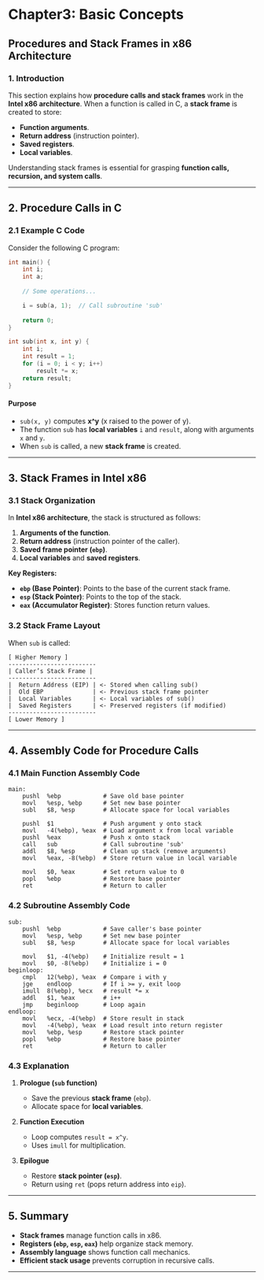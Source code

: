 # **Chapter3: Basic Concepts**

## **Procedures and Stack Frames in x86 Architecture**

### **1. Introduction**
This section explains how **procedure calls and stack frames** work in the **Intel x86 architecture**. When a function is called in C, a **stack frame** is created to store:
- **Function arguments**.
- **Return address** (instruction pointer).
- **Saved registers**.
- **Local variables**.

Understanding stack frames is essential for grasping **function calls, recursion, and system calls**.

---

## **2. Procedure Calls in C**
### **2.1 Example C Code**
Consider the following C program:

```c
int main() {
    int i;
    int a;
    
    // Some operations...

    i = sub(a, 1);  // Call subroutine 'sub'
    
    return 0;
}

int sub(int x, int y) {
    int i;
    int result = 1;
    for (i = 0; i < y; i++)
        result *= x;
    return result;
}
```
#### **Purpose**
- `sub(x, y)` computes **x^y** (x raised to the power of y).
- The function `sub` has **local variables** `i` and `result`, along with arguments `x` and `y`.
- When `sub` is called, a new **stack frame** is created.

---

## **3. Stack Frames in Intel x86**
### **3.1 Stack Organization**
In **Intel x86 architecture**, the stack is structured as follows:
1. **Arguments of the function**.
2. **Return address** (instruction pointer of the caller).
3. **Saved frame pointer (`ebp`)**.
4. **Local variables** and **saved registers**.

**Key Registers:**
- **`ebp` (Base Pointer)**: Points to the base of the current stack frame.
- **`esp` (Stack Pointer)**: Points to the top of the stack.
- **`eax` (Accumulator Register)**: Stores function return values.

### **3.2 Stack Frame Layout**
When `sub` is called:
```
[ Higher Memory ]
-------------------------
| Caller’s Stack Frame |
-------------------------
|  Return Address (EIP) | <- Stored when calling sub()
|  Old EBP              | <- Previous stack frame pointer
|  Local Variables      | <- Local variables of sub()
|  Saved Registers      | <- Preserved registers (if modified)
-------------------------
[ Lower Memory ]
```
---

## **4. Assembly Code for Procedure Calls**
### **4.1 Main Function Assembly Code**
```assembly
main:
    pushl  %ebp            # Save old base pointer
    movl   %esp, %ebp      # Set new base pointer
    subl   $8, %esp        # Allocate space for local variables

    pushl  $1              # Push argument y onto stack
    movl   -4(%ebp), %eax  # Load argument x from local variable
    pushl  %eax            # Push x onto stack
    call   sub             # Call subroutine 'sub'
    addl   $8, %esp        # Clean up stack (remove arguments)
    movl   %eax, -8(%ebp)  # Store return value in local variable

    movl   $0, %eax        # Set return value to 0
    popl   %ebp            # Restore base pointer
    ret                    # Return to caller
```

### **4.2 Subroutine Assembly Code**
```assembly
sub:
    pushl  %ebp            # Save caller's base pointer
    movl   %esp, %ebp      # Set new base pointer
    subl   $8, %esp        # Allocate space for local variables

    movl   $1, -4(%ebp)    # Initialize result = 1
    movl   $0, -8(%ebp)    # Initialize i = 0
beginloop:
    cmpl   12(%ebp), %eax  # Compare i with y
    jge    endloop         # If i >= y, exit loop
    imull  8(%ebp), %ecx   # result *= x
    addl   $1, %eax        # i++
    jmp    beginloop       # Loop again
endloop:
    movl   %ecx, -4(%ebp)  # Store result in stack
    movl   -4(%ebp), %eax  # Load result into return register
    movl   %ebp, %esp      # Restore stack pointer
    popl   %ebp            # Restore base pointer
    ret                    # Return to caller
```

### **4.3 Explanation**
1. **Prologue (`sub` function)**
   - Save the previous **stack frame** (`ebp`).
   - Allocate space for **local variables**.

2. **Function Execution**
   - Loop computes `result = x^y`.
   - Uses `imull` for multiplication.

3. **Epilogue**
   - Restore **stack pointer (`esp`)**.
   - Return using `ret` (pops return address into `eip`).

---

## **5. Summary**
- **Stack frames** manage function calls in x86.
- **Registers (`ebp`, `esp`, `eax`)** help organize stack memory.
- **Assembly language** shows function call mechanics.
- **Efficient stack usage** prevents corruption in recursive calls.

---


